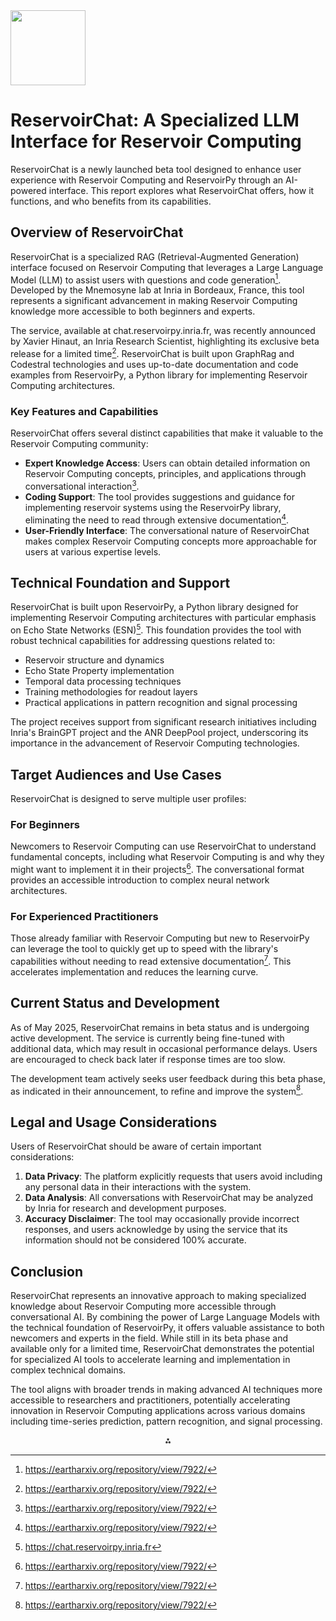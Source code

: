 <img src="https://r2cdn.perplexity.ai/pplx-full-logo-primary-dark%402x.png" class="logo" width="120"/>

# ReservoirChat: A Specialized LLM Interface for Reservoir Computing

ReservoirChat is a newly launched beta tool designed to enhance user experience with Reservoir Computing and ReservoirPy through an AI-powered interface. This report explores what ReservoirChat offers, how it functions, and who benefits from its capabilities.

## Overview of ReservoirChat

ReservoirChat is a specialized RAG (Retrieval-Augmented Generation) interface focused on Reservoir Computing that leverages a Large Language Model (LLM) to assist users with questions and code generation[^10]. Developed by the Mnemosyne lab at Inria in Bordeaux, France, this tool represents a significant advancement in making Reservoir Computing knowledge more accessible to both beginners and experts.

The service, available at chat.reservoirpy.inria.fr, was recently announced by Xavier Hinaut, an Inria Research Scientist, highlighting its exclusive beta release for a limited time[^10]. ReservoirChat is built upon GraphRag and Codestral technologies and uses up-to-date documentation and code examples from ReservoirPy, a Python library for implementing Reservoir Computing architectures.

### Key Features and Capabilities

ReservoirChat offers several distinct capabilities that make it valuable to the Reservoir Computing community:

- **Expert Knowledge Access**: Users can obtain detailed information on Reservoir Computing concepts, principles, and applications through conversational interaction[^10].
- **Coding Support**: The tool provides suggestions and guidance for implementing reservoir systems using the ReservoirPy library, eliminating the need to read through extensive documentation[^10].
- **User-Friendly Interface**: The conversational nature of ReservoirChat makes complex Reservoir Computing concepts more approachable for users at various expertise levels.

## Technical Foundation and Support

ReservoirChat is built upon ReservoirPy, a Python library designed for implementing Reservoir Computing architectures with particular emphasis on Echo State Networks (ESN)[^7]. This foundation provides the tool with robust technical capabilities for addressing questions related to:

- Reservoir structure and dynamics
- Echo State Property implementation
- Temporal data processing techniques
- Training methodologies for readout layers
- Practical applications in pattern recognition and signal processing

The project receives support from significant research initiatives including Inria's BrainGPT project and the ANR DeepPool project, underscoring its importance in the advancement of Reservoir Computing technologies.

## Target Audiences and Use Cases

ReservoirChat is designed to serve multiple user profiles:

### For Beginners

Newcomers to Reservoir Computing can use ReservoirChat to understand fundamental concepts, including what Reservoir Computing is and why they might want to implement it in their projects[^10]. The conversational format provides an accessible introduction to complex neural network architectures.

### For Experienced Practitioners

Those already familiar with Reservoir Computing but new to ReservoirPy can leverage the tool to quickly get up to speed with the library's capabilities without needing to read extensive documentation[^10]. This accelerates implementation and reduces the learning curve.

## Current Status and Development

As of May 2025, ReservoirChat remains in beta status and is undergoing active development. The service is currently being fine-tuned with additional data, which may result in occasional performance delays. Users are encouraged to check back later if response times are too slow.

The development team actively seeks user feedback during this beta phase, as indicated in their announcement, to refine and improve the system[^10].

## Legal and Usage Considerations

Users of ReservoirChat should be aware of certain important considerations:

1. **Data Privacy**: The platform explicitly requests that users avoid including any personal data in their interactions with the system.
2. **Data Analysis**: All conversations with ReservoirChat may be analyzed by Inria for research and development purposes.
3. **Accuracy Disclaimer**: The tool may occasionally provide incorrect responses, and users acknowledge by using the service that its information should not be considered 100% accurate.

## Conclusion

ReservoirChat represents an innovative approach to making specialized knowledge about Reservoir Computing more accessible through conversational AI. By combining the power of Large Language Models with the technical foundation of ReservoirPy, it offers valuable assistance to both newcomers and experts in the field. While still in its beta phase and available only for a limited time, ReservoirChat demonstrates the potential for specialized AI tools to accelerate learning and implementation in complex technical domains.

The tool aligns with broader trends in making advanced AI techniques more accessible to researchers and practitioners, potentially accelerating innovation in Reservoir Computing applications across various domains including time-series prediction, pattern recognition, and signal processing.

<div style="text-align: center">⁂</div>

[^1]: chat.reservoirpy.inria.fr
[^2]: chat.reservoirpy.inria.fr
[^3]: https://github.com/reservoirpy/reservoirpy
[^4]: https://github.com/reservoirpy/reservoirpy/activity
[^5]: https://github.com/reservoirpy/reservoirpy/pull/119
[^6]: https://reservoir.org.za
[^7]: https://chat.reservoirpy.inria.fr
[^8]: https://reservoirpy.readthedocs.io
[^9]: https://arxiv.org/abs/2304.07193
[^10]: https://eartharxiv.org/repository/view/7922/
[^11]: https://lists.cnsorg.org/hyperkitty/list/comp-neuro@lists.cnsorg.org/thread/D3QAP27NQBHRHX4AVHF5CPQHVNJ5H7FM/
[^12]: https://arxiv.org/abs/1502.02791
[^13]: https://pubs.geoscienceworld.org/aapg/aapgbull/article/82/1/187/565563/Mississippian-Chat-Reservoirs-South-Kansas-Low
[^14]: https://arxiv.org/abs/1512.04150
[^15]: https://arxiv.org/abs/2006.10739
[^16]: https://www.ncbi.nlm.nih.gov/pmc/articles/PMC7194022/
[^17]: https://arxiv.org/abs/1911.11907
[^18]: https://glossary.chatmaxima.com/en/reservoir-computing-fd43105e-517f-41f8-a6dd-4ba291b5a8cb/
[^19]: https://erachair-dch.eu/about-us/
[^20]: https://www.naowak.fr/article/reservoirchat
[^21]: https://reservoirpy.readthedocs.io/en/latest/user_guide/quickstart.html
[^22]: https://twitter.com/neuronalX/status/1851272093742096826
[^23]: https://erachair-dch.eu
[^24]: https://github.com/reservoirpy/reservoirpy/blob/master/README.md
[^25]: https://libraries.io/pypi/reservoirpy
[^26]: https://lists.cnsorg.org/hyperkitty/list/comp-neuro@lists.cnsorg.org/latest?amp%3Bpage=348\&%3Bpage='\&count=10'\&page=23
[^27]: https://reservoirpy.readthedocs.io/en/latest/developer_guide/index.html
[^28]: https://lists.cnsorg.org/hyperkitty/list/comp-neuro@lists.cnsorg.org/2024/8/?count=%27\&page=1
[^29]: https://team.inria.fr/mnemosyne/en/deeppool/
[^30]: https://github.com/reservoirpy/awesome-reservoir-computing
[^31]: https://arxiv.org/abs/1912.05074
[^32]: https://arxiv.org/abs/1704.02685
[^33]: https://www.semanticscholar.org/paper/ee0a0f04d45f86bf50b24d7258e884725fcaa621
[^34]: https://www.semanticscholar.org/paper/d25c65d261ea0e6a458be4c50c40ffe5bc508f77
[^35]: https://lists.cnsorg.org/hyperkitty/list/comp-neuro@lists.cnsorg.org/thread/D3QAP27NQBHRHX4AVHF5CPQHVNJ5H7FM/
[^36]: https://radar.inria.fr/report/2024/MNEMOSYNE
[^37]: https://consumer.huawei.com/en/community/details/Chat-features-in-Messages-has-to-be-enabled-after-every-reboot/topicId_60461/
[^38]: https://botpenguin.com/glossary/reservoir-computing
[^39]: https://pydigger.com/pypi/reservoirpy
[^40]: https://www.inliquid.org/historic-journal/mnemosyne-or-the-art-of-memory
[^41]: https://reservoir.org.za/vbhydrology/
[^42]: https://www.endesa.com/en/the-e-face/power-plants/what-purpose-reservoirs-uses-benefits
[^43]: https://reservoirpy.readthedocs.io
[^44]: https://chat.reservoirpy.inria.fr
[^45]: https://pubs.aip.org/sor/jor/article/66/5/1027/2846151/The-Mnemosyne-number-and-the-rheology-of
[^46]: https://www.servicenow.com/content/dam/servicenow-assets/public/en-us/doc-type/success/quick-answer/chat-features.pdf
[^47]: https://www.semanticscholar.org/paper/6a7a1b90e5a1912d5158eefb3aa53fd791d909ba
[^48]: https://pubmed.ncbi.nlm.nih.gov/28467526/
[^49]: https://pubmed.ncbi.nlm.nih.gov/29517907/
[^50]: https://www.semanticscholar.org/paper/96670f9c28ee3b82ec3ff76216976ed1388d4ccc
[^51]: https://radar.inria.fr/rapportsactivite/RA2022/mnemosyne/MNEMOSYNE-RA-2022.pdf
[^52]: https://en.wikipedia.org/wiki/French_Institute_for_Research_in_Computer_Science_and_Automation
[^53]: https://ampolloreno.com/reservoirs.html
[^54]: https://www.youtube.com/watch?v=wbH4En-k5Gs
[^55]: https://scholar.google.com/citations?user=pNW4eZAAAAAJ
[^56]: https://www.inria.fr/sites/default/files/2023-01/Sujet_2022-DT-LYS-1%20\&%202022-DT-LYS-2.docx.pdf
[^57]: https://amslaurea.unibo.it/id/eprint/8268/1/melandri_luca_tesi.pdf
[^58]: https://pmc.ncbi.nlm.nih.gov/articles/PMC8684442/
[^59]: https://reservoirpy.readthedocs.io/en/latest/user_guide/compat.html
[^60]: https://sites.google.com/site/xavierhinaut/reservoir-computing
[^61]: https://project.inria.fr/neurinfo/francais-intranet/
[^62]: https://www.youtube.com/watch?v=D8WoBXl7PUk
[^63]: https://eu.community.samsung.com/t5/other-galaxy-s-series/new-chat-features-pops-up-9-times-an-hour/td-p/3832116
[^64]: https://www.slb.com/products-and-services/innovating-in-oil-and-gas/reservoir-characterization/interpretation-and-analysis/real-time-operations/interact-global-service
[^65]: https://stoneridgetechnology.com/company/blog/envoy-an-ai-assistant-for-reservoir-simulation/
[^66]: https://pubmed.ncbi.nlm.nih.gov/33494095/
[^67]: https://www.ncbi.nlm.nih.gov/pmc/articles/PMC7199903/
[^68]: https://www.semanticscholar.org/paper/11999b8a2b4f9645c106a488f2f558c12ee958ed
[^69]: https://www.semanticscholar.org/paper/f5b1505262ee5d4e2345c2767367b98a879f852c
[^70]: https://www.semanticscholar.org/paper/fd317ae1bb3e0e3d90804d09fcf955a831034bc0
[^71]: https://pubmed.ncbi.nlm.nih.gov/32242408/
[^72]: https://community.openai.com/t/beta-features-when-and-how-does-it-work/287071
[^73]: https://reservoirpy.readthedocs.io/en/latest/user_guide/index.html
[^74]: https://v2.sherpa.ac.uk/id/funder/1157
[^75]: https://www.mdpi.com/2224-2708/12/4/58

